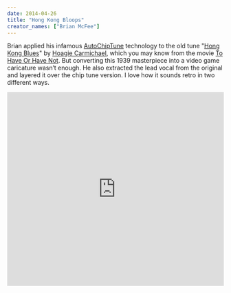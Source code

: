 ```yaml
---
date: 2014-04-26
title: "Hong Kong Bloops"
creator_names: ["Brian McFee"]
---
```


Brian applied his infamous [AutoChipTune](http://evolver.fm/2012/11/15/listen-what-if-lady-gaga-and-wham-made-chiptunes/) technology to the old tune "[Hong Kong Blues](https://www.youtube.com/watch?v=PmKQOxB6lpI&feature=youtu.be)" by [Hoagie Carmichael](https://en.wikipedia.org/wiki/Hoagy_Carmichael), which you may know from the movie [To Have Or Have Not](https://www.youtube.com/watch?v=SUn4DOGiY_A). But converting this 1939 masterpiece into a video game caricature wasn’t enough. He also extracted the lead vocal from the original and layered it over the chip tune version. I love how it sounds retro in two different ways.

<iframe width="100%" height="450" scrolling="no" frameborder="no" src="https://w.soundcloud.com/player/?url=https%3A//api.soundcloud.com/tracks/146650364&amp;auto_play=false&amp;hide_related=false&amp;show_comments=true&amp;show_user=true&amp;show_reposts=false&amp;visual=true"></iframe>
